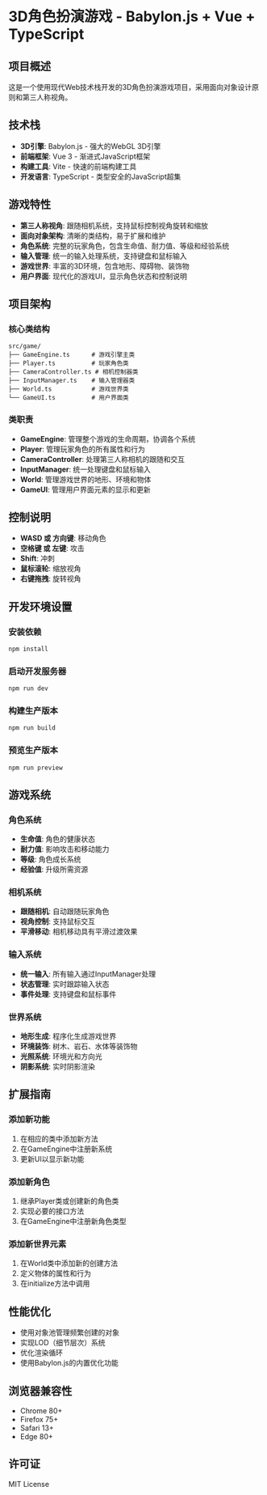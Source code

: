 # 3D角色扮演游戏 - Babylon.js + Vue + TypeScript

## 项目概述

这是一个使用现代Web技术栈开发的3D角色扮演游戏项目，采用面向对象设计原则和第三人称视角。

## 技术栈

- **3D引擎**: Babylon.js - 强大的WebGL 3D引擎
- **前端框架**: Vue 3 - 渐进式JavaScript框架
- **构建工具**: Vite - 快速的前端构建工具
- **开发语言**: TypeScript - 类型安全的JavaScript超集

## 游戏特性

- **第三人称视角**: 跟随相机系统，支持鼠标控制视角旋转和缩放
- **面向对象架构**: 清晰的类结构，易于扩展和维护
- **角色系统**: 完整的玩家角色，包含生命值、耐力值、等级和经验系统
- **输入管理**: 统一的输入处理系统，支持键盘和鼠标输入
- **游戏世界**: 丰富的3D环境，包含地形、障碍物、装饰物
- **用户界面**: 现代化的游戏UI，显示角色状态和控制说明

## 项目架构

### 核心类结构

```
src/game/
├── GameEngine.ts      # 游戏引擎主类
├── Player.ts          # 玩家角色类
├── CameraController.ts # 相机控制器类
├── InputManager.ts    # 输入管理器类
├── World.ts           # 游戏世界类
└── GameUI.ts          # 用户界面类
```

### 类职责

- **GameEngine**: 管理整个游戏的生命周期，协调各个系统
- **Player**: 管理玩家角色的所有属性和行为
- **CameraController**: 处理第三人称相机的跟随和交互
- **InputManager**: 统一处理键盘和鼠标输入
- **World**: 管理游戏世界的地形、环境和物体
- **GameUI**: 管理用户界面元素的显示和更新

## 控制说明

- **WASD 或 方向键**: 移动角色
- **空格键 或 左键**: 攻击
- **Shift**: 冲刺
- **鼠标滚轮**: 缩放视角
- **右键拖拽**: 旋转视角

## 开发环境设置

### 安装依赖

```bash
npm install
```

### 启动开发服务器

```bash
npm run dev
```

### 构建生产版本

```bash
npm run build
```

### 预览生产版本

```bash
npm run preview
```

## 游戏系统

### 角色系统

- **生命值**: 角色的健康状态
- **耐力值**: 影响攻击和移动能力
- **等级**: 角色成长系统
- **经验值**: 升级所需资源

### 相机系统

- **跟随相机**: 自动跟随玩家角色
- **视角控制**: 支持鼠标交互
- **平滑移动**: 相机移动具有平滑过渡效果

### 输入系统

- **统一输入**: 所有输入通过InputManager处理
- **状态管理**: 实时跟踪输入状态
- **事件处理**: 支持键盘和鼠标事件

### 世界系统

- **地形生成**: 程序化生成游戏世界
- **环境装饰**: 树木、岩石、水体等装饰物
- **光照系统**: 环境光和方向光
- **阴影系统**: 实时阴影渲染

## 扩展指南

### 添加新功能

1. 在相应的类中添加新方法
2. 在GameEngine中注册新系统
3. 更新UI以显示新功能

### 添加新角色

1. 继承Player类或创建新的角色类
2. 实现必要的接口方法
3. 在GameEngine中注册新角色类型

### 添加新世界元素

1. 在World类中添加新的创建方法
2. 定义物体的属性和行为
3. 在initialize方法中调用

## 性能优化

- 使用对象池管理频繁创建的对象
- 实现LOD（细节层次）系统
- 优化渲染循环
- 使用Babylon.js的内置优化功能

## 浏览器兼容性

- Chrome 80+
- Firefox 75+
- Safari 13+
- Edge 80+

## 许可证

MIT License
